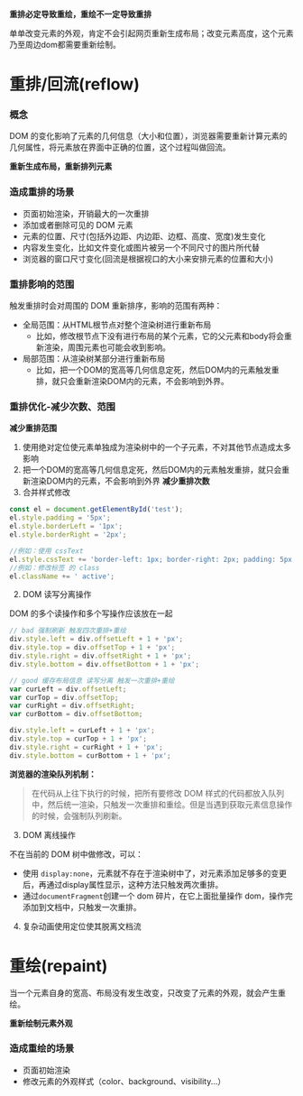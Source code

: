 **重排必定导致重绘，重绘不一定导致重排**

单单改变元素的外观，肯定不会引起网页重新生成布局；改变元素高度，这个元素乃至周边dom都需要重新绘制。

# **重排/回流(reflow)**
### **概念**
DOM 的变化影响了元素的几何信息（大小和位置），浏览器需要重新计算元素的几何属性，将元素放在界面中正确的位置，这个过程叫做回流。

**重新生成布局，重新排列元素**

### **造成重排的场景**
- 页面初始渲染，开销最大的一次重排
- 添加或者删除可见的 DOM 元素
- 元素的位置、尺寸(包括外边距、内边距、边框、高度、宽度)发生变化
- 内容发生变化，比如文件变化或图片被另一个不同尺寸的图片所代替
- 浏览器的窗口尺寸变化(回流是根据视口的大小来安排元素的位置和大小)

### **重排影响的范围**
触发重排时会对周围的 DOM 重新排序，影响的范围有两种：
- 全局范围：从HTML根节点对整个渲染树进行重新布局
  - 比如，修改根节点下没有进行布局的某个元素，它的父元素和body将会重新渲染，周围元素也可能会收到影响。
- 局部范围：从渲染树某部分进行重新布局
  - 比如，把一个DOM的宽高等几何信息定死，然后DOM内的元素触发重排，就只会重新渲染DOM内的元素，不会影响到外界。

### **重排优化-减少次数、范围**
**减少重排范围**
1. 使用绝对定位使元素单独成为渲染树中的一个子元素，不对其他节点造成太多影响
2. 把一个DOM的宽高等几何信息定死，然后DOM内的元素触发重排，就只会重新渲染DOM内的元素，不会影响到外界
**减少重排次数**
1. 合并样式修改
```js
const el = document.getElementById('test');
el.style.padding = '5px';
el.style.borderLeft = '1px';
el.style.borderRight = '2px';

//例如：使用 cssText
el.style.cssText += 'border-left: 1px; border-right: 2px; padding: 5px;';
//例如：修改标签 的 class
el.className += ' active';
```
2. DOM 读写分离操作

DOM 的多个读操作和多个写操作应该放在一起
```js
// bad 强制刷新 触发四次重排+重绘
div.style.left = div.offsetLeft + 1 + 'px';
div.style.top = div.offsetTop + 1 + 'px';
div.style.right = div.offsetRight + 1 + 'px';
div.style.bottom = div.offsetBottom + 1 + 'px';

// good 缓存布局信息 读写分离 触发一次重排+重绘
var curLeft = div.offsetLeft;
var curTop = div.offsetTop;
var curRight = div.offsetRight;
var curBottom = div.offsetBottom;

div.style.left = curLeft + 1 + 'px';
div.style.top = curTop + 1 + 'px';
div.style.right = curRight + 1 + 'px';
div.style.bottom = curBottom + 1 + 'px';
```
**浏览器的渲染队列机制：**

> 在代码从上往下执行的时候，把所有要修改 DOM 样式的代码都放入队列中，然后统一渲染，只触发一次重排和重绘。但是当遇到获取元素信息操作的时候，会强制队列刷新。

3. DOM 离线操作

不在当前的 DOM 树中做修改，可以：
- 使用 `display:none`，元素就不存在于渲染树中了，对元素添加足够多的变更后，再通过display属性显示，这种方法只触发两次重排。
- 通过`documentFragment`创建一个 dom 碎片，在它上面批量操作 dom，操作完添加到文档中，只触发一次重排。

4. 复杂动画使用定位使其脱离文档流


# **重绘(repaint)**
当一个元素自身的宽高、布局没有发生改变，只改变了元素的外观，就会产生重绘。

**重新绘制元素外观**

### **造成重绘的场景**
- 页面初始渲染
- 修改元素的外观样式（color、background、visibility...）
